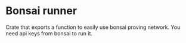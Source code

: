 # Bonsai runner 

Crate that exports a function to easily use bonsai proving network. You need api keys from bonsai to run it.
